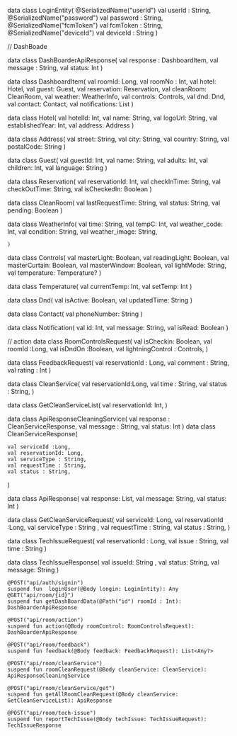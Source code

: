 data class LoginEntity(
    @SerializedName("userId") val userId : String,
    @SerializedName("password") val password : String,
    @SerializedName("fcmToken") val fcmToken : String,
    @SerializedName("deviceId") val deviceId : String
)


// DashBoade

data class DashBoarderApiResponse(
    val response : DashboardItem,
    val message : String,
    val status: Int
)

data class DashboardItem(
    val roomId: Long,
    val roomNo : Int,
    val hotel: Hotel,
    val guest: Guest,
    val reservation: Reservation,
    val cleanRoom: CleanRoom,
    val weather: WeatherInfo,
    val controls: Controls,
    val dnd: Dnd,
    val contact: Contact,
    val notifications: List<Notification>
)

data class Hotel(
    val hotelId: Int,
    val name: String,
    val logoUrl: String,
    val establishedYear: Int,
    val address: Address
)

data class Address(
    val street: String,
    val city: String,
    val country: String,
    val postalCode: String
)

data class Guest(
    val guestId: Int,
    val name: String,
    val adults: Int,
    val children: Int,
    val language: String
)

data class Reservation(
    val reservationId: Int,
    val checkInTime: String,
    val checkOutTime: String,
    val isCheckedIn: Boolean
)

data class CleanRoom(
    val lastRequestTime: String,
    val status: String,
    val pending: Boolean
)

data class WeatherInfo(
    val time: String,
    val tempC: Int,
    val weather_code: Int,
    val condition: String,
    val weather_image: String,

    )

data class Controls(
    val masterLight: Boolean,
    val readingLight: Boolean,
    val masterCurtain: Boolean,
    val masterWindow: Boolean,
    val lightMode: String,
    val temperature: Temperature?
)

data class Temperature(
    val currentTemp: Int,
    val setTemp: Int
)

data class Dnd(
    val isActive: Boolean,
    val updatedTime: String
)

data class Contact(
    val phoneNumber: String
)

data class Notification(
    val id: Int,
    val message: String,
    val isRead: Boolean
)


// action 
data class RoomControlsRequest(
    val isCheckin: Boolean,
    val roomId :Long,
    val isDndOn :Boolean,
    val lightningControl : Controls,
)


data class FeedbackRequest(
    val reservationId : Long,
    val comment : String,
    val rating : Int
)

data class CleanService(
    val reservationId:Long,
    val time : String,
    val status : String,
)

data class GetCleanServiceList(
    val reservationId: Int,
)


data class ApiResponseCleaningService(
    val response : CleanServiceResponse,
    val message : String,
    val status: Int
)
data class CleanServiceResponse(

    val serviceId :Long,
    val reservationId: Long,
    val serviceType : String,
    val requestTime : String,
    val status : String,
)


data class ApiResponse(
    val response: List<GetCleanServiceRequest>,
    val message: String,
    val status: Int
)

data class GetCleanServiceRequest(
    val serviceId: Long,
    val reservationId :Long,
    val serviceType : String ,
    val requestTime : String,
    val status : String,
)

data class TechIssueRequest(
    val reservationId : Long,
    val issue : String,
    val time : String
)

data class TechIssueResponse(
    val issueId: String ,
    val status: String,
    val message: String
)


    @POST("api/auth/signin")
    suspend fun  loginUser(@Body longin: LoginEntity): Any
    @GET("api/room/{id}")
    suspend fun getDashBoardData(@Path("id") roomId : Int): DashBoarderApiResponse

    @POST("api/room/action")
    suspend fun action(@Body roomControl: RoomControlsRequest): DashBoarderApiResponse

    @POST("api/room/feedback")
    suspend fun feedback(@Body feedback: FeedbackRequest): List<Any?>

    @POST("api/room/cleanService")
    suspend fun roomCleanRequest(@Body cleanService: CleanService): ApiResponseCleaningService

    @POST("api/room/cleanService/get")
    suspend fun getAllRoomCleanRequest(@Body cleanService: GetCleanServiceList): ApiResponse

    @POST("api/room/tech-issue")
    suspend fun reportTechIssue(@Body techIssue: TechIssueRequest): TechIssueResponse
